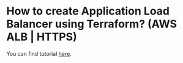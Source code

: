 # How to create Application Load Balancer using Terraform? (AWS ALB | HTTPS)

You can find tutorial [here](https://khulnasoft.com/amazon/create-alb-terraform/).

